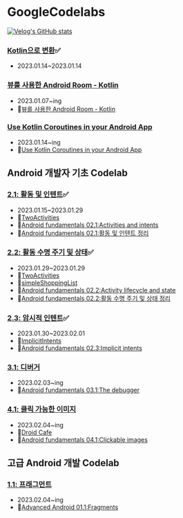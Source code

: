 # GoogleCodelabs

[![Velog's GitHub stats](https://velog-readme-stats.vercel.app/api?name=sunjoo9912&tag=GoogleCodelabs)](https://github.com/eungyeole/velog-readme-stats)


### [Kotlin으로 변환](https://codelabs.developers.google.com/codelabs/java-to-kotlin?hl=ko#0)✅
- 2023.01.14~2023.01.14

### [뷰를 사용한 Android Room - Kotlin](https://developer.android.com/codelabs/android-room-with-a-view-kotlin#3) 

- 2023.01.07~ing
- 📝[뷰를 사용한 Android Room - Kotlin](https://velog.io/@sunjoo9912/%EB%B7%B0%EB%A5%BC-%EC%82%AC%EC%9A%A9%ED%95%9C-Android-Room-Kotlin)

### [Use Kotlin Coroutines in your Android App](https://developer.android.com/codelabs/kotlin-coroutines?hl=ko#0) 

-  2023.01.14~ing
- 📝[Use Kotlin Coroutines in your Android App](https://velog.io/@sunjoo9912/Use-Kotlin-Coroutines-in-your-Android-App)
  
## Android 개발자 기초 Codelab

### [2.1: 활동 및 인텐트](https://developer.android.com/codelabs/android-training-create-an-activity?index=..%2F..%2Fandroid-training&hl=ko#0)✅

- 2023.01.15~2023.01.29
- 📂[TwoActivities](https://github.com/sunjoolee-googlecodelabs/TwoActivities)
- 📝[Android fundamentals 02.1:Activities and intents](https://velog.io/@sunjoo9912/Android-fundamentals-02.1Activities-and-intents)
- 📝[Android fundamentals 02.1:활동 및 인텐트 정리](https://velog.io/@sunjoo9912/Android-fundamentals-02.1-%EC%A0%95%EB%A6%AC)

### [2.2: 활동 수명 주기 및 상태](https://developer.android.com/codelabs/android-training-activity-lifecycle-and-state?index=..%2F..%2Fandroid-training#0)✅

- 2023.01.29~2023.01.29
- 📂[TwoActivities](https://github.com/sunjoolee-googlecodelabs/TwoActivities)
- 📂[simpleShoppingList](https://github.com/sunjoolee-googlecodelabs/simpleShoppingList)
- 📝[Android fundamentals 02.2:Activity lifecycle and state](https://velog.io/@sunjoo9912/Android-fundamentals-02.2Activity-lifecycle-and-state-mpfjpmvh)
- 📝[Android fundamentals 02.2:활동 수명 주기 및 상태 정리](https://velog.io/@sunjoo9912/Android-fundamentals-02.2%ED%99%9C%EB%8F%99-%EC%88%98%EB%AA%85-%EC%A3%BC%EA%B8%B0-%EB%B0%8F-%EC%83%81%ED%83%9C-%EC%A0%95%EB%A6%AC)

### [2.3: 암시적 인텐트](https://developer.android.com/codelabs/android-training-activity-with-implicit-intent?index=..%2F..%2Fandroid-training#3)✅

- 2023.01.30~2023.02.01
- 📂[ImplicitIntents](https://github.com/sunjoolee-googlecodelabs/ImplicitIntents)
- 📝[Android fundamentals 02.3:Implicit intents](https://velog.io/@sunjoo9912/Android-fundamentals-02.3Implicit-intents)

### [3.1: 디버거](https://developer.android.com/codelabs/android-training-using-debugger?index=..%2F..%2Fandroid-training#0)

- 2023.02.03~ing
- 📝[Android fundamentals 03.1:The debugger](https://velog.io/@sunjoo9912/Android-fundamentals-03.1The-debugger)

### [4.1: 클릭 가능한 이미지](https://developer.android.com/codelabs/android-training-clickable-images?index=..%2F..%2Fandroid-training#0)

- 2023.02.04~ing
- 📂[Droid Cafe](https://github.com/sunjoolee-googlecodelabs/Droid-Cafe)
- 📝[Android fundamentals 04.1:Clickable images](https://velog.io/@sunjoo9912/Android-fundamentals-04.1Clickable-images)

## 고급 Android 개발 Codelab

### [1.1: 프래그먼트](https://developer.android.com/codelabs/advanced-android-training-fragments?index=..%2F..advanced-android-training#0)

- 2023.02.04~ing
- 📝[Advanced Android 01.1:Fragments](https://velog.io/@sunjoo9912/Advanced-Android-01.1Fragments)

 
 

